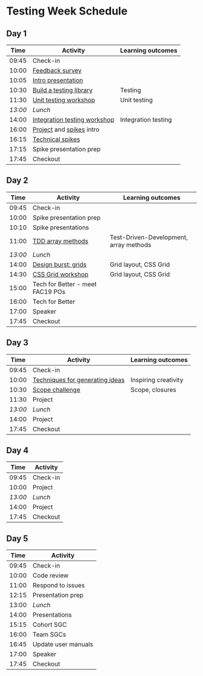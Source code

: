 # Testing Week Schedule

## Day 1

| Time    | Activity                                                | Learning outcomes   |
| ------- | ------------------------------------------------------- | ------------------- |
| 09:45   | Check-in                                                |                     |
| 10:00   | [Feedback survey][survey-5]                             |                     |
| 10:05   | [Intro presentation][testing-intro-25]                  |                     |
| 10:30   | [Build a testing library][testing-lib-60]               | Testing             |
| 11:30   | [Unit testing workshop][unit-testing-90]                | Unit testing        |
| _13:00_ | _Lunch_                                                 |                     |
| 14:00   | [Integration testing workshop][integration-testing-120] | Integration testing |
| 16:00   | [Project][project-5] and [spikes][spikes-10] intro      |                     |
| 16:15   | [Technical spikes][spikes-10]                           |                     |
| 17:15   | Spike presentation prep                                 |                     |
| 17:45   | Checkout                                                |                     |

[survey-5]: https://airtable.com/shrIKQyPpx4vSUNzC
[testing-intro-25]: https://hackmd.io/aDxkr45wTaaDj-ciJSMa4Q
[testing-lib-60]: https://github.com/oliverjam/learn-testing/
[unit-testing-90]: https://github.com/oliverjam/learn-unit-testing
[integration-testing-120]: https://github.com/oliverjam/learn-integration-testing
[project-5]: https://founders-and-coders.gitbook.io/coursebook/curriculum/testing/project
[spikes-10]: https://founders-and-coders.gitbook.io/coursebook/curriculum/testing/spikes


## Day 2

| Time    | Activity                              | Learning outcomes                      |
| ------- | ------------------------------------- | -------------------------------------- |
| 09:45   | Check-in                              |                                        |
| 10:00   | Spike presentation prep               |                                        |
| 10:10   | Spike presentations                   |                                        |
| 11:00   | [TDD array methods][tdd-arrays-120]   | Test-Driven-Development, array methods |
| _13:00_ | _Lunch_                               |                                        |
| 14:00   | [Design burst: grids][db-grid-slides-30] | Grid layout, CSS Grid               |
| 14:30   | [CSS Grid workshop][db-grid-ws-30]       | Grid layout, CSS Grid               |
| 15:00   | Tech for Better - meet FAC19 POs      |                                        |
| 16:00   | Tech for Better                       |                                        |
| 17:00   | Speaker                               |                                        |
| 17:45   | Checkout                              |                                        |

[tdd-arrays-120]: https://github.com/oliverjam/tdd-array-methods
[db-grid-slides-30]: https://hackmd.io/@fac/S1-95B9r8#/
[db-grid-ws-30]: https://github.com/bobbysebolao/learn-css-grid

## Day 3

| Time    | Activity                       | Learning outcomes |
| ------- | ------------------------------ | ----------------- |
| 09:45   | Check-in                       |                   |
| 10:00   | [Techniques for generating ideas][generating-ideas-30] | Inspiring creativity |
| 10:30   | [Scope challenge][scope-mc-60] | Scope, closures   |
| 11:30   | Project                        |                   |
| _13:00_ | _Lunch_                        |                   |
| 14:00   | Project                        |                   |
| 17:45   | Checkout                       |                   |

[generating-ideas-30]: https://docs.google.com/presentation/d/1Sr3u9F4tl0x9eEssyeLL2tpC8yK8SrpgxcqOKysvpww/edit?usp=sharing
[scope-mc-60]: https://github.com/oliverjam/js-scope-challenge

## Day 4

| Time    | Activity |
| ------- | -------- |
| 09:45   | Check-in |
| 10:00   | Project  |
| _13:00_ | _Lunch_  |
| 14:00   | Project  |
| 17:45   | Checkout |

## Day 5

| Time  | Activity            |
| ----- | ------------------- |
| 09:45 | Check-in            |
| 10:00 | Code review         |
| 11:00 | Respond to issues   |
| 12:15 | Presentation prep   |
| 13:00 | _Lunch_             |
| 14:00 | Presentations       |
| 15:15 | Cohort SGC          |
| 16:00 | Team SGCs           |
| 16:45 | Update user manuals |
| 17:00 | Speaker             |
| 17:45 | Checkout            |
